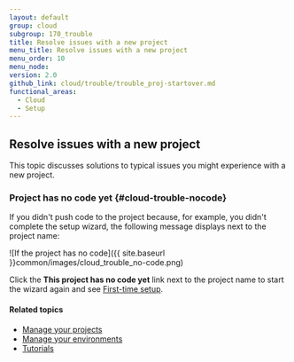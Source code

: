 ```yaml
---
layout: default
group: cloud
subgroup: 170_trouble
title: Resolve issues with a new project
menu_title: Resolve issues with a new project
menu_order: 10
menu_node:
version: 2.0
github_link: cloud/trouble/trouble_proj-startover.md
functional_areas:
  - Cloud
  - Setup
---
```


## Resolve issues with a new project
This topic discusses solutions to typical issues you might experience with a new project.

### Project has no code yet {#cloud-trouble-nocode}
If you didn't push code to the project because, for example, you didn't complete the setup wizard, the following message displays next to the project name:

![If the project has no code]({{ site.baseurl }}common/images/cloud_trouble_no-code.png)

Click the **This project has no code yet** link next to the project name to start the wizard again and see [First-time setup]({{page.baseurl}}cloud/access-acct/first-time-setup.html#account).

#### Related topics
*	[Manage your projects]({{page.baseurl}}cloud/project/projects.html)
*	[Manage your environments]({{page.baseurl}}cloud/env/environments.html)
*	[Tutorials]({{page.baseurl}}cloud/howtos/how-to.html)
